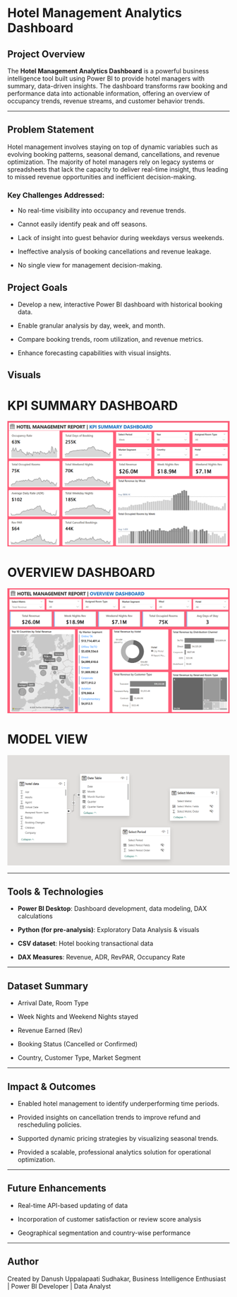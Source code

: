 # Hotel Management Analytics Dashboard
## Project Overview

The **Hotel Management Analytics Dashboard** is a powerful business intelligence tool built using Power BI to provide hotel managers with summary, data-driven insights. The dashboard transforms raw booking and performance data into actionable information, offering an overview of occupancy trends, revenue streams, and customer behavior trends.

---
## Problem Statement

Hotel management involves staying on top of dynamic variables such as evolving booking patterns, seasonal demand, cancellations, and revenue optimization. The majority of hotel managers rely on legacy systems or spreadsheets that lack the capacity to deliver real-time insight, thus leading to missed revenue opportunities and inefficient decision-making.



### Key Challenges Addressed:

- No real-time visibility into occupancy and revenue trends.

- Cannot easily identify peak and off seasons.

- Lack of insight into guest behavior during weekdays versus weekends.
- Ineffective analysis of booking cancellations and revenue leakage.
- No single view for management decision-making.
## Project Goals

- Develop a new, interactive Power BI dashboard with historical booking data.

- Enable granular analysis by day, week, and month.
- Compare booking trends, room utilization, and revenue metrics.
- Enhance forecasting capabilities with visual insights.
## Visuals

# KPI SUMMARY DASHBOARD
![](https://github.com/Danush-US/Hotel-Management-Report/blob/main/Screenshot%202025-05-20%20153534.png)

# OVERVIEW DASHBOARD
![](https://github.com/Danush-US/Hotel-Management-Report/blob/main/Screenshot%202025-05-20%20153505.png)

# MODEL VIEW

![](https://github.com/Danush-US/Hotel-Management-Report/blob/main/Screenshot%202025-05-20%20153607.png)

---

## Tools & Technologies

- **Power BI Desktop**: Dashboard development, data modeling, DAX calculations

- **Python (for pre-analysis)**: Exploratory Data Analysis & visuals
- **CSV dataset**: Hotel booking transactional data
- **DAX Measures**: Revenue, ADR, RevPAR, Occupancy Rate
---

## Dataset Summary

- Arrival Date, Room Type

- Week Nights and Weekend Nights stayed
- Revenue Earned (Rev)
- Booking Status (Cancelled or Confirmed)
- Country, Customer Type, Market Segment
---

## Impact & Outcomes

- Enabled hotel management to identify underperforming time periods.

- Provided insights on cancellation trends to improve refund and rescheduling policies.
- Supported dynamic pricing strategies by visualizing seasonal trends.
- Provided a scalable, professional analytics solution for operational optimization.
---
## Future Enhancements

- Real-time API-based updating of data

- Incorporation of customer satisfaction or review score analysis
- Geographical segmentation and country-wise performance
---
## Author

Created by Danush Uppalapaati Sudhakar, Business Intelligence Enthusiast | Power BI Developer | Data Analyst


